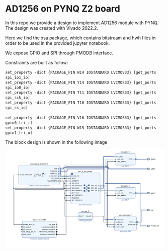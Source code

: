 # AD1256 on PYNQ Z2 board
In this repo we provide a design to implement AD1256 module with PYNQ. The design was created with Vivado 2022.2.

Here we find the xsa package, which contains bitstream and hwh files in order to be used in the provided jupyter notebook.

We expose GPIO and SPI through PMODB interface.

Constraints are built as follow:
```
set_property -dict {PACKAGE_PIN W14 IOSTANDARD LVCMOS33} [get_ports spi_io1_io]
set_property -dict {PACKAGE_PIN Y14 IOSTANDARD LVCMOS33} [get_ports spi_io0_io]
set_property -dict {PACKAGE_PIN T11 IOSTANDARD LVCMOS33} [get_ports spi_sck_io]
set_property -dict {PACKAGE_PIN T10 IOSTANDARD LVCMOS33} [get_ports spi_ss_io]

set_property -dict {PACKAGE_PIN V16 IOSTANDARD LVCMOS33} [get_ports gpio0_tri_i]
set_property -dict {PACKAGE_PIN W15 IOSTANDARD LVCMOS33} [get_ports gpio1_tri_o]
```

The block design is shown in the following image

![AD1256 block design](block_design.png)